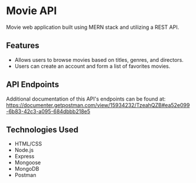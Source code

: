 # Movie API
Movie web application built using MERN stack and utilizing a REST API.
## Features
* Allows users to browse movies based on titles, genres, and directors.
* Users can create an account and form a list of favorites movies.
## API Endpoints
Additional documentation of this API's endpoints can be found at: https://documenter.getpostman.com/view/15934232/TzeahQZB#ea52e099-6b83-42c3-a095-684dbbb218e5
## Technologies Used
* HTML/CSS
* Node.js
* Express
* Mongoose
* MongoDB
* Postman
